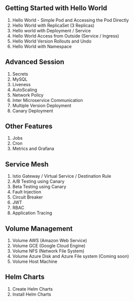 ## Getting Started with Hello World

1. Hello World - Simple Pod and Accessing the Pod Directly
2. Hello World with ReplicaSet (3 Replicas)
3. Hello world with Deployment / Service
4. Hello World Access from Outside (Service / Ingress)
5. Hello World Version Rollouts and Undo
6. Hello World with Namespace

## Advanced Session

1. Secrets
2. MySQL
3. Liveness
4. AutoScaling
5. Network Policy
6. Inter Microservice Communication
7. Multiple Version Deployment
8. Canary Deployment

## Other Features

1. Jobs
2. Cron
3. Metrics and Grafana

## Service Mesh

1. Istio Gateway / Virtual Service / Destination Rule
2. A/B Testing  using Canary
3. Beta Testing  using Canary
4. Fault Injection
5. Circuit Breaker
6. JWT
7. RBAC
8. Application Tracing

## Volume Management

1. Volume AWS (Amazon Web Service)
2. Volume GCE (Google Cloud Engine)
3. Volume NFS (Network File System)
4. Volume Azure Disk and Azure File system (Coming soon) 
5. Volume Host Machine

## Helm Charts

1. Create Helm Charts
2. Install Helm Charts

